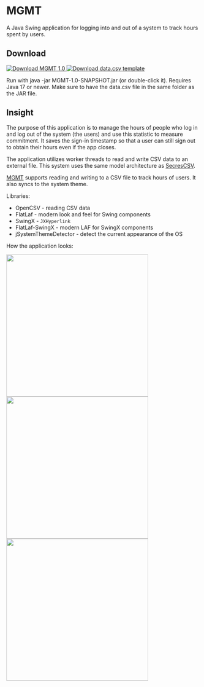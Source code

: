 # MGMT

A Java Swing application for logging into and out of a system to track hours spent by users.

## Download
<a href="https://github.com/PranavAmarnath/MGMT/releases/download/v1.0/MGMT-1.0-SNAPSHOT.jar">
    <img src="https://img.shields.io/badge/MGMT-1.0-blue" alt="Download MGMT 1.0" />
</a>
<a href="https://github.com/PranavAmarnath/MGMT/releases/download/v1.0/data.csv">
    <img src="https://img.shields.io/badge/data.csv--green" alt="Download data.csv template" />
</a>
<p>
Run with java -jar MGMT-1.0-SNAPSHOT.jar (or double-click it). Requires Java 17 or newer.
Make sure to have the data.csv file in the same folder as the JAR file.

## Insight
The purpose of this application is to manage the hours of people who log in and log out of the system (the users) and use this statistic to measure commitment.
It saves the sign-in timestamp so that a user can still sign out to obtain their hours even if the app closes.<p>
  
The application utilizes worker threads to read and write CSV data to an external file. This system uses the same model architecture as [SecresCSV](https://github.com/PranavAmarnath/SecresCSV).

[MGMT](https://github.com/PranavAmarnath/MGMT) supports reading and writing to a CSV file to track hours of users. It also syncs to the system theme.

Libraries:
* OpenCSV - reading CSV data
* FlatLaf - modern look and feel for Swing components
* SwingX - `JXHyperlink`
* FlatLaf-SwingX - modern LAF for SwingX components
* jSystemThemeDetector - detect the current appearance of the OS

How the application looks:
<p align="left">
      <img src="https://github.com/PranavAmarnath/MGMT/assets/64337291/780ab8a0-268b-462e-81a7-83ccd44f6e89" width="370" />
      <img src="https://github.com/PranavAmarnath/MGMT/assets/64337291/71aa033d-cdea-44cd-8740-4385c3e03bf1" width="370" /> 
      <img src="https://github.com/PranavAmarnath/MGMT/assets/64337291/9a63ed23-0269-4ff2-a94a-ceaebcb92e90" width="370" /> 
</p>
